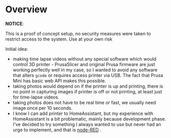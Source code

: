 # Overview

**NOTICE**:

This is a proof of concept setup, no security measures were taken to restrict
access to the system. Use at your own risk

Initial idea:

- making time lapse videos without any special software which would control
  3D printer - PrusaSlicer and original Prusa firmware are just working
  perfectly well in my case, so I wanted to avoid any software that alters
  `gcode` or requires access printer via USB.
  The fact that Prusa Mini has basic web API makes this possible. 
- taking photos would depend on if the printer is up and printing, there is
  no point in capturing images if printer is off or not printing, at least
  just for time-lapse videos.
- taking photos does not have to be real time or fast, we usually need
  image once per 10 seconds.
- I know I can add printer to HomeAssistant, but my experience with
  HomeAssistant is a bit problematic, mainly because development phase.
  I've decided to try something I always wanted to use but never had
  an urge to implement, and that is [node-RED](https://nodered.org/) .
